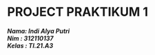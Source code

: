 # PROJECT PRAKTIKUM 1

**_Nama: Indi Alya Putri_** <br/>
**_Nim : 312110137_** <br/>
**_Kelas : TI.21.A3_** <br/>

<br/>
